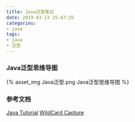 ```yaml
---
title: Java泛型笔记
date: 2019-03-13 15:47:15
categories:
- java
tags:
- java
- 泛型
---
```


### Java泛型思维导图
{% asset_img Java泛型.png Java泛型思维导图 %}

### 参考文档
[Java Tutorial](https://docs.oracle.com/javase/tutorial/java/generics/index.html)
[WildCard Capture](http://bayou.io/draft/Capturing_Wildcards.html)